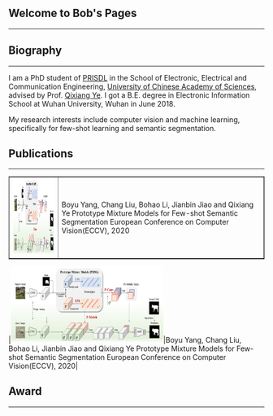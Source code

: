 ## Welcome to Bob's Pages
---

## Biography
---
I am a PhD student of [PRISDL](https://ucassdl.cn/) in the School of Electronic, Electrical and Communication Engineering, [University of Chinese Academy of Sciences](http://english.ucas.ac.cn/), advised by Prof. [Qixiang Ye](http://people.ucas.ac.cn/~0007279?language=en). I got a B.E. degree in Electronic Information School at Wuhan University, Wuhan in June 2018.

My research interests include computer vision and machine learning, specifically for few-shot learning and semantic segmentation.

## Publications
---
<table border="1">
<tr>
<td><img src="/PMMs.png"  height="150" width="300"></td>
<td>Boyu Yang, Chang Liu, Bohao Li, Jianbin Jiao and Qixiang Ye
Prototype Mixture Models for Few-shot Semantic Segmentation
European Conference on Computer Vision(ECCV), 2020</td>
</tr>
</table>

|<img src="/PMMs.png"  height="150" width="300">|Boyu Yang, Chang Liu, Bohao Li, Jianbin Jiao and Qixiang Ye
Prototype Mixture Models for Few-shot Semantic Segmentation
European Conference on Computer Vision(ECCV), 2020|

## Award
---




